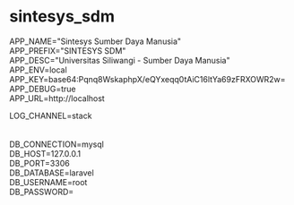 # sintesys_sdm

APP_NAME="Sintesys Sumber Daya Manusia"<br />
APP_PREFIX="SINTESYS SDM"<br />
APP_DESC="Universitas Siliwangi - Sumber Daya Manusia"<br />
APP_ENV=local<br />
APP_KEY=base64:Pqnq8WskaphpX/eQYxeqq0tAiC16ltYa69zFRXOWR2w= <br />
APP_DEBUG=true <br />
APP_URL=http://localhost<br />

LOG_CHANNEL=stack<br />
<br /><br />
DB_CONNECTION=mysql<br />
DB_HOST=127.0.0.1<br />
DB_PORT=3306<br />
DB_DATABASE=laravel<br />
DB_USERNAME=root<br />
DB_PASSWORD=<br />

